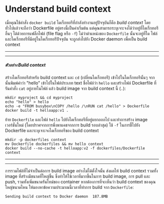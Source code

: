 # Understand build context
เมื่อคุณใช้คำสั่ง `docker build` ไดเร็กทอรีที่กำลังทำงานอยู่ปัจจุบันก็คือ *build context* โดยทั่วไปแล้วจะถือว่า Dockerfile อยู่ตรงนี้เป็นค่าเริ่มต้น แต่คุณสามารถระบุเจาะจงได้ว่าอยู่ที่ไดเร็กทอรีอื่นๆ ได้ด้วยการแฟล็กไฟล์ (file flag หรือ `-f`) ไม่ว่าตำแหน่งของ `Dockerfile` นั้นจะอยู่ที่ใด ไฟล์และไดเร็กทอรีที่มีอยู่ในไดเร็กทอรีปัจจุบัน จะถูกส่งไปยัง Docker daemon เพื่อเป็น build context

------
------
##### ตัวอย่าง Build context 
สร้างไดเร็กทอรีสำหรับ build context และ `cd` (เปลี่ยนไดเร็กทอรี) เข้าไปในไดเร็กทอรีนั้นๆ จากนั้นพิมพ์คำว่า "hello" เข้าไปในไฟล์ประเภท text ชื่อไฟล์ว่า `hello` และสร้างไฟล์ Dockerfile ที่รันคำสั่ง `cat` อยู่ภายในไฟล์ แล้ว build image จาก build context นี้ (`.`):

```
mkdir myproject && cd myproject
echo "hello" > hello
echo -e "FROM busybox\nCOPY /hello /\nRUN cat /hello" > Dockerfile
docker build -t helloapp:v1 . 
```
ย้าย `Dockerfile` และไฟล์ `hello` ไปยังไดเร็กทอรีที่อยู่แยกออกไป และทำการสร้าง image เวอร์ชั่นใหม่ (โดยปราศจากการพึ่งพาแคชจากการ build รอบล่าสุด) ใช้ `-f` ในการชี้ไปยัง Dockerfile และระบุเจาะจงไดเร็กทอรีของ build context 

```
mkdir -p dockerfiles context
mv Dockerfile dockerfiles && mv hello context
docker build --no-cache -t helloapp:v2 -f dockerfiles/Dockerfile context
```

------
------

การรวมไฟล์ที่ไม่จำเป็นต่อการ build image อย่างไม่ได้ตั้งใจนั้น ส่งผลให้ build context รวมทั้ง image ที่สร้างมีขนาดที่ใหญ่ขึ้น ซึ่งทำให้ใช้เวลาที่มากขึ้นในการ build image, การ pull และ push, รวมทั้งเพิ่มขนาดรันไทม์ของ container หากต้องการที่จะเห็นว่า build context ของคุณใหญ่ขนาดไหน ให้มองหาข้อความประมาณนี้เวลาที่ทำการ build จาก `Dockerfile`:

```
Sending build context to Docker daemon  187.8MB
```